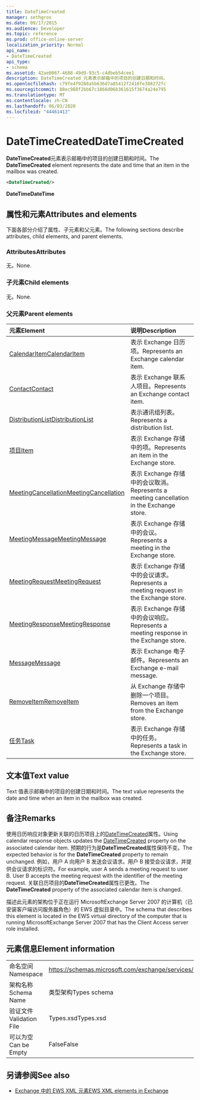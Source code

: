 ```yaml
---
title: DateTimeCreated
manager: sethgros
ms.date: 09/17/2015
ms.audience: Developer
ms.topic: reference
ms.prod: office-online-server
localization_priority: Normal
api_name:
- DateTimeCreated
api_type:
- schema
ms.assetid: 42ae0067-4688-49d9-93c5-c4dbeb54cee1
description: DateTimeCreated 元素表示邮箱中的项目的创建日期和时间。
ms.openlocfilehash: c79fe4f9288a5b636d7a85412f2410fe388272fc
ms.sourcegitcommit: 88ec988f2bb67c1866d06b361615f3674a24e795
ms.translationtype: MT
ms.contentlocale: zh-CN
ms.lasthandoff: 06/03/2020
ms.locfileid: "44461413"
---
```

# <a name="datetimecreated"></a><span data-ttu-id="64908-103">DateTimeCreated</span><span class="sxs-lookup"><span data-stu-id="64908-103">DateTimeCreated</span></span>

<span data-ttu-id="64908-104">**DateTimeCreated**元素表示邮箱中的项目的创建日期和时间。</span><span class="sxs-lookup"><span data-stu-id="64908-104">The **DateTimeCreated** element represents the date and time that an item in the mailbox was created.</span></span> 
  
```xml
<DateTimeCreated/>
```

<span data-ttu-id="64908-105">**DateTime**</span><span class="sxs-lookup"><span data-stu-id="64908-105">**DateTime**</span></span>

## <a name="attributes-and-elements"></a><span data-ttu-id="64908-106">属性和元素</span><span class="sxs-lookup"><span data-stu-id="64908-106">Attributes and elements</span></span>

<span data-ttu-id="64908-107">下面各部分介绍了属性、子元素和父元素。</span><span class="sxs-lookup"><span data-stu-id="64908-107">The following sections describe attributes, child elements, and parent elements.</span></span>
  
### <a name="attributes"></a><span data-ttu-id="64908-108">Attributes</span><span class="sxs-lookup"><span data-stu-id="64908-108">Attributes</span></span>

<span data-ttu-id="64908-109">无。</span><span class="sxs-lookup"><span data-stu-id="64908-109">None.</span></span>
  
### <a name="child-elements"></a><span data-ttu-id="64908-110">子元素</span><span class="sxs-lookup"><span data-stu-id="64908-110">Child elements</span></span>

<span data-ttu-id="64908-111">无。</span><span class="sxs-lookup"><span data-stu-id="64908-111">None.</span></span>
  
### <a name="parent-elements"></a><span data-ttu-id="64908-112">父元素</span><span class="sxs-lookup"><span data-stu-id="64908-112">Parent elements</span></span>

|<span data-ttu-id="64908-113">**元素**</span><span class="sxs-lookup"><span data-stu-id="64908-113">**Element**</span></span>|<span data-ttu-id="64908-114">**说明**</span><span class="sxs-lookup"><span data-stu-id="64908-114">**Description**</span></span>|
|:-----|:-----|
|[<span data-ttu-id="64908-115">CalendarItem</span><span class="sxs-lookup"><span data-stu-id="64908-115">CalendarItem</span></span>](calendaritem.md) <br/> |<span data-ttu-id="64908-116">表示 Exchange 日历项。</span><span class="sxs-lookup"><span data-stu-id="64908-116">Represents an Exchange calendar item.</span></span>  <br/> |
|[<span data-ttu-id="64908-117">Contact</span><span class="sxs-lookup"><span data-stu-id="64908-117">Contact</span></span>](contact.md) <br/> |<span data-ttu-id="64908-118">表示 Exchange 联系人项目。</span><span class="sxs-lookup"><span data-stu-id="64908-118">Represents an Exchange contact item.</span></span>  <br/> |
|[<span data-ttu-id="64908-119">DistributionList</span><span class="sxs-lookup"><span data-stu-id="64908-119">DistributionList</span></span>](distributionlist.md) <br/> |<span data-ttu-id="64908-120">表示通讯组列表。</span><span class="sxs-lookup"><span data-stu-id="64908-120">Represents a distribution list.</span></span>  <br/> |
|[<span data-ttu-id="64908-121">项目</span><span class="sxs-lookup"><span data-stu-id="64908-121">Item</span></span>](item.md) <br/> |<span data-ttu-id="64908-122">表示 Exchange 存储中的项。</span><span class="sxs-lookup"><span data-stu-id="64908-122">Represents an item in the Exchange store.</span></span>  <br/> |
|[<span data-ttu-id="64908-123">MeetingCancellation</span><span class="sxs-lookup"><span data-stu-id="64908-123">MeetingCancellation</span></span>](meetingcancellation.md) <br/> |<span data-ttu-id="64908-124">表示 Exchange 存储中的会议取消。</span><span class="sxs-lookup"><span data-stu-id="64908-124">Represents a meeting cancellation in the Exchange store.</span></span>  <br/> |
|[<span data-ttu-id="64908-125">MeetingMessage</span><span class="sxs-lookup"><span data-stu-id="64908-125">MeetingMessage</span></span>](meetingmessage.md) <br/> |<span data-ttu-id="64908-126">表示 Exchange 存储中的会议。</span><span class="sxs-lookup"><span data-stu-id="64908-126">Represents a meeting in the Exchange store.</span></span>  <br/> |
|[<span data-ttu-id="64908-127">MeetingRequest</span><span class="sxs-lookup"><span data-stu-id="64908-127">MeetingRequest</span></span>](meetingrequest.md) <br/> |<span data-ttu-id="64908-128">表示 Exchange 存储中的会议请求。</span><span class="sxs-lookup"><span data-stu-id="64908-128">Represents a meeting request in the Exchange store.</span></span>  <br/> |
|[<span data-ttu-id="64908-129">MeetingResponse</span><span class="sxs-lookup"><span data-stu-id="64908-129">MeetingResponse</span></span>](meetingresponse.md) <br/> |<span data-ttu-id="64908-130">表示 Exchange 存储中的会议响应。</span><span class="sxs-lookup"><span data-stu-id="64908-130">Represents a meeting response in the Exchange store.</span></span>  <br/> |
|[<span data-ttu-id="64908-131">Message</span><span class="sxs-lookup"><span data-stu-id="64908-131">Message</span></span>](message-ex15websvcsotherref.md) <br/> |<span data-ttu-id="64908-132">表示 Exchange 电子邮件。</span><span class="sxs-lookup"><span data-stu-id="64908-132">Represents an Exchange e-mail message.</span></span>  <br/> |
|[<span data-ttu-id="64908-133">RemoveItem</span><span class="sxs-lookup"><span data-stu-id="64908-133">RemoveItem</span></span>](removeitem.md) <br/> |<span data-ttu-id="64908-134">从 Exchange 存储中删除一个项目。</span><span class="sxs-lookup"><span data-stu-id="64908-134">Removes an item from the Exchange store.</span></span>  <br/> |
|[<span data-ttu-id="64908-135">任务</span><span class="sxs-lookup"><span data-stu-id="64908-135">Task</span></span>](task.md) <br/> |<span data-ttu-id="64908-136">表示 Exchange 存储中的任务。</span><span class="sxs-lookup"><span data-stu-id="64908-136">Represents a task in the Exchange store.</span></span>  <br/> |
   
## <a name="text-value"></a><span data-ttu-id="64908-137">文本值</span><span class="sxs-lookup"><span data-stu-id="64908-137">Text value</span></span>

<span data-ttu-id="64908-138">Text 值表示邮箱中的项目的创建日期和时间。</span><span class="sxs-lookup"><span data-stu-id="64908-138">The text value represents the date and time when an item in the mailbox was created.</span></span>
  
## <a name="remarks"></a><span data-ttu-id="64908-139">备注</span><span class="sxs-lookup"><span data-stu-id="64908-139">Remarks</span></span>

<span data-ttu-id="64908-140">使用日历响应对象更新关联的日历项目上的[DateTimeCreated](datetimecreated.md)属性。</span><span class="sxs-lookup"><span data-stu-id="64908-140">Using calendar response objects updates the [DateTimeCreated](datetimecreated.md) property on the associated calendar item.</span></span> <span data-ttu-id="64908-141">预期的行为是**DateTimeCreated**属性保持不变。</span><span class="sxs-lookup"><span data-stu-id="64908-141">The expected behavior is for the **DateTimeCreated** property to remain unchanged.</span></span> <span data-ttu-id="64908-142">例如，用户 A 向用户 B 发送会议请求。用户 B 接受会议请求，并提供会议请求的标识符。</span><span class="sxs-lookup"><span data-stu-id="64908-142">For example, user A sends a meeting request to user B. User B accepts the meeting request with the identifier of the meeting request.</span></span> <span data-ttu-id="64908-143">关联日历项目的**DateTimeCreated**属性已更改。</span><span class="sxs-lookup"><span data-stu-id="64908-143">The **DateTimeCreated** property of the associated calendar item is changed.</span></span> 
  
<span data-ttu-id="64908-144">描述此元素的架构位于正在运行 MicrosoftExchange Server 2007 的计算机（已安装客户端访问服务器角色）的 EWS 虚拟目录中。</span><span class="sxs-lookup"><span data-stu-id="64908-144">The schema that describes this element is located in the EWS virtual directory of the computer that is running MicrosoftExchange Server 2007 that has the Client Access server role installed.</span></span>
  
## <a name="element-information"></a><span data-ttu-id="64908-145">元素信息</span><span class="sxs-lookup"><span data-stu-id="64908-145">Element information</span></span>

|||
|:-----|:-----|
|<span data-ttu-id="64908-146">命名空间</span><span class="sxs-lookup"><span data-stu-id="64908-146">Namespace</span></span>  <br/> |https://schemas.microsoft.com/exchange/services/2006/types  <br/> |
|<span data-ttu-id="64908-147">架构名称</span><span class="sxs-lookup"><span data-stu-id="64908-147">Schema Name</span></span>  <br/> |<span data-ttu-id="64908-148">类型架构</span><span class="sxs-lookup"><span data-stu-id="64908-148">Types schema</span></span>  <br/> |
|<span data-ttu-id="64908-149">验证文件</span><span class="sxs-lookup"><span data-stu-id="64908-149">Validation File</span></span>  <br/> |<span data-ttu-id="64908-150">Types.xsd</span><span class="sxs-lookup"><span data-stu-id="64908-150">Types.xsd</span></span>  <br/> |
|<span data-ttu-id="64908-151">可以为空</span><span class="sxs-lookup"><span data-stu-id="64908-151">Can be Empty</span></span>  <br/> |<span data-ttu-id="64908-152">False</span><span class="sxs-lookup"><span data-stu-id="64908-152">False</span></span>  <br/> |
   
## <a name="see-also"></a><span data-ttu-id="64908-153">另请参阅</span><span class="sxs-lookup"><span data-stu-id="64908-153">See also</span></span>

- [<span data-ttu-id="64908-154">Exchange 中的 EWS XML 元素</span><span class="sxs-lookup"><span data-stu-id="64908-154">EWS XML elements in Exchange</span></span>](ews-xml-elements-in-exchange.md)

